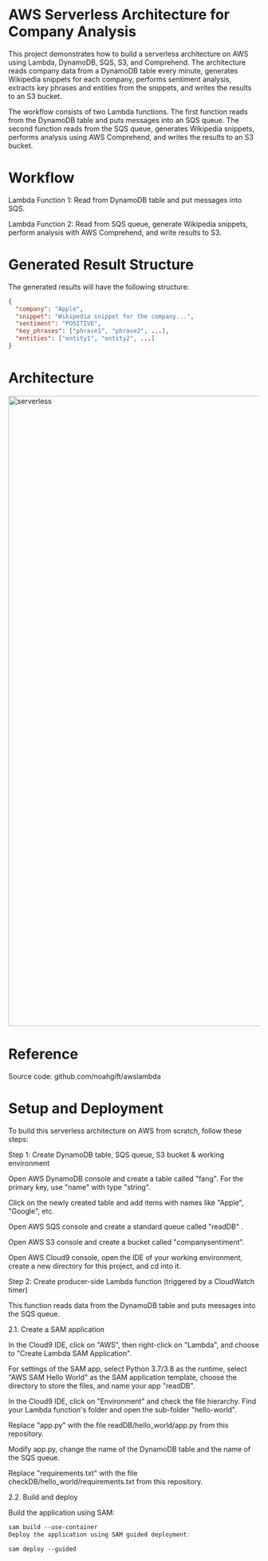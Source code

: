 # AWS Serverless Architecture for Company Analysis

This project demonstrates how to build a serverless architecture on AWS using Lambda, DynamoDB, SQS, S3, and Comprehend. The architecture reads company data from a DynamoDB table every minute, generates Wikipedia snippets for each company, performs sentiment analysis, extracts key phrases and entities from the snippets, and writes the results to an S3 bucket.

The workflow consists of two Lambda functions. The first function reads from the DynamoDB table and puts messages into an SQS queue. The second function reads from the SQS queue, generates Wikipedia snippets, performs analysis using AWS Comprehend, and writes the results to an S3 bucket.

# Workflow

Lambda Function 1: Read from DynamoDB table and put messages into SQS.

Lambda Function 2: Read from SQS queue, generate Wikipedia snippets, perform analysis with AWS Comprehend, and write results to S3.

# Generated Result Structure
The generated results will have the following structure:

```json
{
  "company": "Apple",
  "snippet": "Wikipedia snippet for the company...",
  "sentiment": "POSITIVE",
  "key_phrases": ["phrase1", "phrase2", ...],
  "entities": ["entity1", "entity2", ...]
}
```
# Architecture

<img width="1263" alt="serverless" src="https://user-images.githubusercontent.com/123284219/227793727-9118dc78-7b09-41f0-9de7-6f91ee029223.png">


# Reference
Source code: github.com/noahgift/awslambda

# Setup and Deployment

To build this serverless architecture on AWS from scratch, follow these steps:

Step 1: Create DynamoDB table, SQS queue, S3 bucket & working environment

Open AWS DynamoDB console and create a table called "fang". For the primary key, use "name" with type "string".

Click on the newly created table and add items with names like "Apple", "Google", etc.

Open AWS SQS console and create a standard queue called "readDB" .

Open AWS S3 console and create a bucket called "companysentiment".

Open AWS Cloud9 console, open the IDE of your working environment, create a new directory for this project, and cd into it.

Step 2: Create producer-side Lambda function (triggered by a CloudWatch timer)

This function reads data from the DynamoDB table and puts messages into the SQS queue.

2.1. Create a SAM application

In the Cloud9 IDE, click on "AWS", then right-click on "Lambda", and choose to "Create Lambda SAM Application".

For settings of the SAM app, select Python 3.7/3.8 as the runtime, select "AWS SAM Hello World" as the SAM application template, choose the directory to store the files, and name your app "readDB".

In the Cloud9 IDE, click on "Environment" and check the file hierarchy. Find your Lambda function's folder and open the sub-folder "hello-world".

Replace "app.py" with the file readDB/hello_world/app.py from this repository.

Modify app.py, change the name of the DynamoDB table and the name of the SQS queue.

Replace "requirements.txt" with the file checkDB/hello_world/requirements.txt from this repository.

2.2. Build and deploy

Build the application using SAM:

```css
sam build --use-container
Deploy the application using SAM guided deployment:
```

``` css
sam deploy --guided
```
